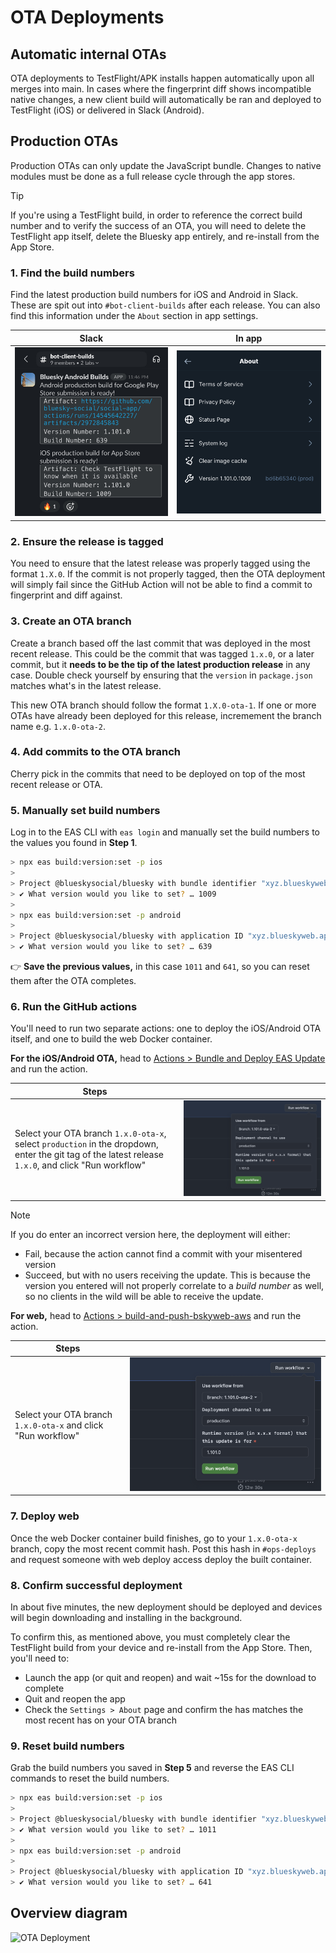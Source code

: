 # OTA Deployments

## Automatic internal OTAs

OTA deployments to TestFlight/APK installs happen automatically upon all merges
into main. In cases where the fingerprint diff shows incompatible native
changes, a new client build will automatically be ran and deployed to TestFlight
(iOS) or delivered in Slack (Android).

## Production OTAs

Production OTAs can only update the JavaScript bundle. Changes to native modules must be done as a full release cycle through the app stores.

> [!TIP]
> If you're using a TestFlight build, in order to reference the correct build number and to verify the success of an OTA, you will need to delete the TestFlight app itself, delete the Bluesky app entirely, and re-install from the App Store.

### 1. Find the build numbers
Find the latest production build numbers for iOS and Android in Slack. These
are spit out into `#bot-client-builds` after each release. You can also find this information under the `About` section in app settings.

| Slack | In app |
| ----- | ------ |
| ![slack](./img/slack_client_builds.jpeg) | ![slack](./img/ios_settings_about.jpeg) |

### 2. Ensure the release is tagged
You need to ensure that the latest release was properly tagged using the format `1.X.0`. If the commit is not properly tagged, then the OTA deployment will simply fail since the GitHub Action will not be able to find a commit to fingerprint and diff against.

### 3. Create an OTA branch
Create a branch based off the last commit that was deployed in the most recent release. This could be the commit that was tagged `1.x.0`, or a later commit, but it **needs to be the tip of the latest production release** in any case. Double check yourself by ensuring that the `version` in `package.json` matches what's in the latest release.

This new OTA branch should follow the format `1.X.0-ota-1`. If one or more OTAs have already been deployed for this release, incremement the branch name e.g. `1.x.0-ota-2`.

### 4. Add commits to the OTA branch
Cherry pick in the commits that need to be deployed on top of the most recent release or OTA.

### 5. Manually set build numbers
Log in to the EAS CLI with `eas login` and manually set the build numbers to the values you found in **Step 1**.

```sh
> npx eas build:version:set -p ios
>
> Project @blueskysocial/bluesky with bundle identifier "xyz.blueskyweb.app" is configured with buildNumber 1011.                                    
> ✔ What version would you like to set? … 1009
>
> npx eas build:version:set -p android
>
> Project @blueskysocial/bluesky with application ID "xyz.blueskyweb.app" is configured with versionCode 641.                                        
> ✔ What version would you like to set? … 639  
```

👉 **Save the previous values,** in this case `1011` and `641`, so you can reset them after the OTA completes.

### 6. Run the GitHub actions
You'll need to run two separate actions: one to deploy the iOS/Android OTA itself, and one to build the web Docker container.

**For the iOS/Android OTA,** head to [Actions > Bundle and Deploy EAS Update](https://github.com/bluesky-social/social-app/actions/workflows/bundle-deploy-eas-update.yml) and run the action.

| Steps |   |
|------ | --- |
| Select your OTA branch `1.x.0-ota-x`, select `production` in the dropdown, enter the git tag of the latest release `1.x.0`, and click "Run workflow"  | ![workflow](./img/ota_action.png)

> [!NOTE]
> If you do enter an incorrect version here, the deployment will either:
> - Fail, because the action cannot find a commit with your misentered version
> - Succeed, but with no users receiving the update. This is because the version you entered will not properly correlate to a _build number_ as well, so no clients in the wild will be able to receive the update.

**For web,** head to [Actions > build-and-push-bskyweb-aws](https://github.com/bluesky-social/social-app/actions/workflows/build-and-push-bskyweb-aws.yaml) and run the action.

| Steps |   |
|------ | --- |
| Select your OTA branch `1.x.0-ota-x` and click "Run workflow" | ![workflow](./img/ota_action.png)

### 7. Deploy web
Once the web Docker container build finishes, go to your `1.x.0-ota-x` branch, copy the most recent commit hash. Post this hash in `#ops-deploys` and request someone with web deploy access deploy the built container.

### 8. Confirm successful deployment
In about five minutes, the new deployment should be deployed and devices will begin downloading and installing in the background.

To confirm this, as mentioned above, you must completely clear the TestFlight build from your device and re-install from the App Store. Then, you'll need to:
- Launch the app (or quit and reopen) and wait ~15s for the download to complete
- Quit and reopen the app
- Check the `Settings > About` page and confirm the has matches the most recent has on your OTA branch

### 9. Reset build numbers
Grab the build numbers you saved in **Step 5** and reverse the EAS CLI commands to reset the build numbers.

```sh
> npx eas build:version:set -p ios
>
> Project @blueskysocial/bluesky with bundle identifier "xyz.blueskyweb.app" is configured with buildNumber 1009.                                    
> ✔ What version would you like to set? … 1011
>
> npx eas build:version:set -p android
>
> Project @blueskysocial/bluesky with application ID "xyz.blueskyweb.app" is configured with versionCode 639.                                        
> ✔ What version would you like to set? … 641
```

## Overview diagram
![OTA Deployment](./img/ota-flow.png)
